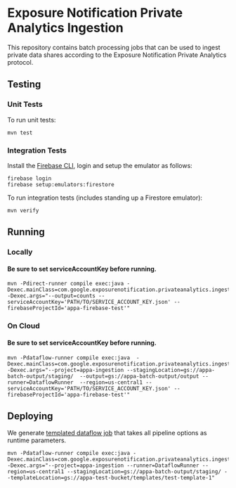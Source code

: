 # Exposure Notification Private Analytics Ingestion

This repository contains batch processing jobs that can be used to ingest
private data shares according to the Exposure Notification Private Analytics
protocol.

## Testing

### Unit Tests

To run unit tests:

```shell script
mvn test
```

### Integration Tests

Install the [Firebase CLI](https://firebase.google.com/docs/cli), login and
setup the emulator as follows:

```shell script
firebase login
firebase setup:emulators:firestore
```

To run integration tests (includes standing up a Firestore emulator):

```shell script
mvn verify
```

## Running

### Locally

#### Be sure to set serviceAccountKey before running.
```shell script
mvn -Pdirect-runner compile exec:java -Dexec.mainClass=com.google.exposurenotification.privateanalytics.ingestion.IngestionPipeline -Dexec.args="--output=counts --serviceAccountKey='PATH/TO/SERVICE_ACCOUNT_KEY.json' --firebaseProjectId='appa-firebase-test'"
```

### On Cloud

#### Be sure to set serviceAccountKey before running.
```shell script
mvn -Pdataflow-runner compile exec:java  -Dexec.mainClass=com.google.exposurenotification.privateanalytics.ingestion.IngestionPipeline  -Dexec.args="--project=appa-ingestion --stagingLocation=gs://appa-batch-output/staging/  --output=gs://appa-batch-output/output --runner=DataflowRunner  --region=us-central1 --serviceAccountKey='PATH/TO/SERVICE_ACCOUNT_KEY.json' --firebaseProjectId='appa-firebase-test'"
```

## Deploying

We generate [templated dataflow job](https://cloud.google.com/dataflow/docs/guides/templates/overview#templated-dataflow-jobs)
that takes all pipeline options as runtime parameters.

```shell script
mvn -Pdataflow-runner compile exec:java -Dexec.mainClass=com.google.exposurenotification.privateanalytics.ingestion.IngestionPipeline -Dexec.args="--project=appa-ingestion --runner=DataflowRunner --region=us-central1 --stagingLocation=gs://appa-batch-output/staging/ --templateLocation=gs://appa-test-bucket/templates/test-template-1"
```
